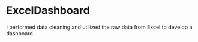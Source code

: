 # ExcelDashboard
I performed data cleaning and utilized the raw data from Excel to develop a dashboard.
